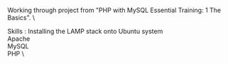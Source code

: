 Working through project from "PHP with MySQL Essential Training: 1 The Basics". \

Skills : Installing the LAMP stack onto Ubuntu system \
	Apache \
	MySQL \
	PHP \
	 
